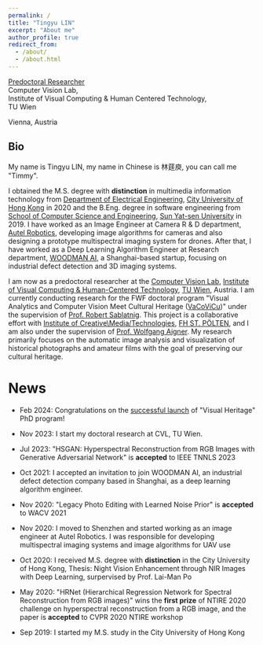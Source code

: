 ```yaml
---
permalink: /
title: "Tingyu LIN"
excerpt: "About me"
author_profile: true
redirect_from: 
  - /about/
  - /about.html
---
```


[Predoctoral Researcher](https://informatics.tuwien.ac.at/people/tingyu-lin)<br>
Computer Vision Lab,<br>
Institute of Visual Computing & Human Centered Technology,<br>
TU Wien<br>

Vienna, Austria <br>

**Bio**
------
My name is Tingyu LIN, my name in Chinese is 林莛庾, you can call me "Timmy".<br>

I obtained the M.S. degree with **distinction** in multimedia information technology from [Department of Electrical Engineering](https://www.ee.cityu.edu.hk/), [City University of Hong Kong](https://www.cityu.edu.hk/) in 2020 and the B.Eng. degree in software engineering from [School of Computer Science and Engineering](https://cse.sysu.edu.cn/), [Sun Yat-sen University](https://www.sysu.edu.cn/) in 2019. I have worked as an Image Engineer at Camera R & D department, [Autel Robotics](https://www.autelrobotics.cn/), developing image algorithms for cameras and also designing a prototype multispectral imaging system for drones. After that, I have worked as a Deep Learning Algorithm Engineer at Research department, [WOODMAN AI](https://www.woodman-ai.com/), a Shanghai-based startup, focusing on industrial defect detection and 3D imaging systems.<br>

I am now as a predoctoral researcher at the [Computer Vision Lab](https://cvl.tuwien.ac.at/), [Institute of Visual Computing & Human-Centered Technology](https://informatics.tuwien.ac.at/), [TU Wien](https://www.tuwien.at/en/), Austria. I am currently conducting research for the FWF doctoral program "Visual Analytics and Computer Vision Meet Cultural Heritage ([VaCoViCu](https://visual-heritage.fhstp.ac.at/))" under the supervision of [Prof. Robert Sablatnig](https://cvl.tuwien.ac.at/staff/robert-sablatnig/). This project is a collaborative effort with [Institute of Creative\Media/Technologies](https://icmt.fhstp.ac.at/en), [FH ST. PÖLTEN](https://research.fhstp.ac.at/en), and I am also under the supervision of [Prof. Wolfgang Aigner](https://icmt.fhstp.ac.at/en/team/wolfgang-aigner). My research primarily focuses on the automatic image analysis and visualization of historical photographs and amateur films with the goal of preserving our cultural heritage.
<br/>

**News**
======

- Feb 2024: Congratulations on the [successful launch](https://visual-heritage.fhstp.ac.at/news/unlocking-cultural-heritage-successful-launch-of-visual-heritage-phd-program2) of "Visual Heritage" PhD program!

- Nov 2023: I start my doctoral research at CVL, TU Wien.

- Jul 2023: "HSGAN: Hyperspectral Reconstruction from RGB Images with Generative Adversarial Network" is **accepted** to IEEE TNNLS 2023

- Oct 2021: I accepted an invitation to join WOODMAN AI, an industrial defect detection company based in Shanghai, as a deep learning algorithm engineer.

- Nov 2020: "Legacy Photo Editing with Learned Noise Prior" is **accepted** to WACV 2021

- Nov 2020: I moved to Shenzhen and started working as an image engineer at Autel Robotics. I was responsible for developing multispectral imaging systems and image algorithms for UAV use

- Oct 2020: I received M.S. degree with **distinction** in the City University of Hong Kong, Thesis: Night Vision Enhancement through NIR Images with Deep Learning, surpervised by Prof. Lai-Man Po

- May 2020: "HRNet (Hierarchical Regression Network for Spectral Reconstruction from RGB images)" wins the **first prize** of NTIRE 2020 challenge on hyperspectral reconstruction from a RGB image, and the paper is **accepted** to CVPR 2020 NTIRE workshop

- Sep 2019: I started my M.S. study in the City University of Hong Kong